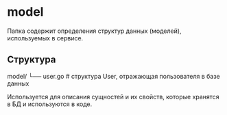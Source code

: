 # model

Папка содержит определения структур данных (моделей), используемых в сервисе.

## Структура
model/
└── user.go                # структура User, отражающая пользователя в базе данных

Используется для описания сущностей и их свойств, которые хранятся в БД и используются в коде.
